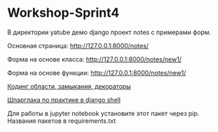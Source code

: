 # Workshop-Sprint4

В директории yatube демо django проект notes с примерами форм.

Основная страница: http://127.0.0.1:8000/notes/ 

Форма на основе класса: http://127.0.0.1:8000/notes/new1/

Форма на основе функции: http://127.0.0.1:8000/notes/new1/ 

[Кодинг области, замыкания, декораторы](Кодинг%20области%2C%20замыкания%2C%20декораторы.ipynb) 

[Шпарглака по практике в django shell](Django%20shell.txt) 

Для работы в jupyter notebook 
установите этот пакет через pip.
Названия пакетов в requirements.txt
